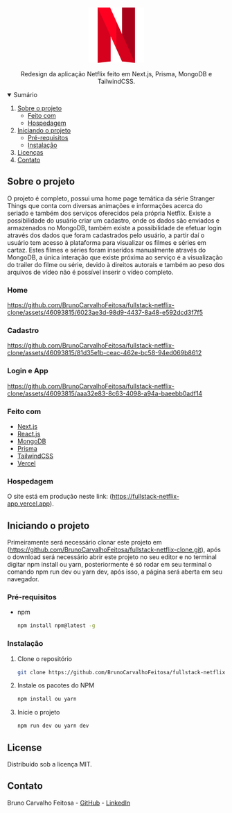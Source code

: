 <!-- PROJECT LOGO -->
<br />
<p align="center">
  <a href="https://github.com/BrunoCarvalhoFeitosa/fullstack-netflix-clone">
    <img src="public\images\fav.png" alt="Logo" />
  </a>

  <p align="center">
    Redesign da aplicação Netflix feito em Next.js, Prisma, MongoDB e TailwindCSS.
  </p>
</p>

<!-- TABLE OF CONTENTS -->
<details open="open">
  <summary>Sumário</summary>
  <ol>
    <li>
      <a href="#sobre-o-projeto">Sobre o projeto</a>
      <ul>
        <li><a href="#feito-com">Feito com</a></li>
        <li><a href="#hospedagem">Hospedagem</a></li>
      </ul>
    </li>
    <li>
      <a href="#iniciando-o-projeto">Iniciando o projeto</a>
      <ul>
        <li><a href="#pré-requisitos">Pré-requisitos</a></li>
        <li><a href="#instalação">Instalação</a></li>
      </ul>
    </li>
    <li><a href="#license">Licenças</a></li>
    <li><a href="#contato">Contato</a></li>
  </ol>
</details>

<!-- ABOUT THE PROJECT -->
## Sobre o projeto
O projeto é completo, possui uma home page temática da série Stranger Things que conta com diversas animações e informações acerca do seriado e também dos serviços oferecidos pela própria Netflix. Existe a possibilidade do usuário criar um cadastro, onde os dados são enviados e armazenados no MongoDB, também existe a possibilidade de efetuar login através dos dados que foram cadastrados pelo usuário, a partir daí o usuário tem acesso à plataforma para visualizar os filmes e séries em cartaz. Estes filmes e séries foram inseridos manualmente através do MongoDB, a única interação que existe próxima ao serviço é a visualização do trailer do filme ou série, devido à direitos autorais e também ao peso dos arquivos de vídeo não é possível inserir o vídeo completo.

### Home

https://github.com/BrunoCarvalhoFeitosa/fullstack-netflix-clone/assets/46093815/6023ae3d-98d9-4437-8a48-e592dcd3f7f5

### Cadastro

https://github.com/BrunoCarvalhoFeitosa/fullstack-netflix-clone/assets/46093815/81d35e1b-ceac-462e-bc58-94ed069b8612

### Login e App

https://github.com/BrunoCarvalhoFeitosa/fullstack-netflix-clone/assets/46093815/aaa32e83-8c63-4098-a94a-baeebb0adf14

### Feito com

* [Next.js](https://nextjs.org)
* [React.js](https://react.dev)
* [MongoDB](https://www.mongodb.com/pt-br)
* [Prisma](https://www.prisma.io)
* [TailwindCSS](https://tailwindcss.com)
* [Vercel](https://vercel.com)

### Hospedagem

O site está em produção neste link: (https://fullstack-netflix-app.vercel.app).

<!-- GETTING STARTED -->
## Iniciando o projeto

Primeiramente será necessário clonar este projeto em (https://github.com/BrunoCarvalhoFeitosa/fullstack-netflix-clone.git), após o download será necessário abrir este projeto no seu editor e no terminal digitar npm install ou yarn, posteriormente é só rodar em seu terminal o comando npm run dev ou yarn dev, após isso, a página será aberta em seu navegador.

### Pré-requisitos

* npm
  ```sh
  npm install npm@latest -g
  ```

### Instalação

1. Clone o repositório
   ```sh
   git clone https://github.com/BrunoCarvalhoFeitosa/fullstack-netflix-clone.git
   ```
2. Instale os pacotes do NPM
   ```sh
   npm install ou yarn
   ```
   
3. Inicie o projeto
   ```sh
   npm run dev ou yarn dev
   ```   

<!-- LICENSE -->
## License

Distribuído sob a licença MIT.

<!-- CONTACT -->
## Contato

Bruno Carvalho Feitosa - [GitHub](https://github.com/BrunoCarvalhoFeitosa) - [LinkedIn](https://www.linkedin.com/in/bruno-carvalho-feitosa/)
